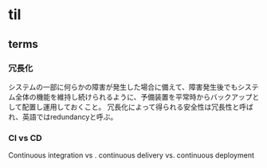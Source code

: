# til

## terms

### 冗長化

システムの一部に何らかの障害が発生した場合に備えて、障害発生後でもシステム全体の機能を維持し続けられるように、予備装置を平常時からバックアップとして配置し運用しておくこと。 冗長化によって得られる安全性は冗長性と呼ばれ、英語ではredundancyと呼ぶ。

### CI vs CD
Continuous integration vs . continuous delivery vs. continuous deployment
